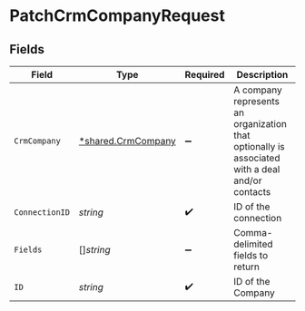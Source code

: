 # PatchCrmCompanyRequest


## Fields

| Field                                                                                          | Type                                                                                           | Required                                                                                       | Description                                                                                    |
| ---------------------------------------------------------------------------------------------- | ---------------------------------------------------------------------------------------------- | ---------------------------------------------------------------------------------------------- | ---------------------------------------------------------------------------------------------- |
| `CrmCompany`                                                                                   | [*shared.CrmCompany](../../../pkg/models/shared/crmcompany.md)                                 | :heavy_minus_sign:                                                                             | A company represents an organization that optionally is associated with a deal and/or contacts |
| `ConnectionID`                                                                                 | *string*                                                                                       | :heavy_check_mark:                                                                             | ID of the connection                                                                           |
| `Fields`                                                                                       | []*string*                                                                                     | :heavy_minus_sign:                                                                             | Comma-delimited fields to return                                                               |
| `ID`                                                                                           | *string*                                                                                       | :heavy_check_mark:                                                                             | ID of the Company                                                                              |